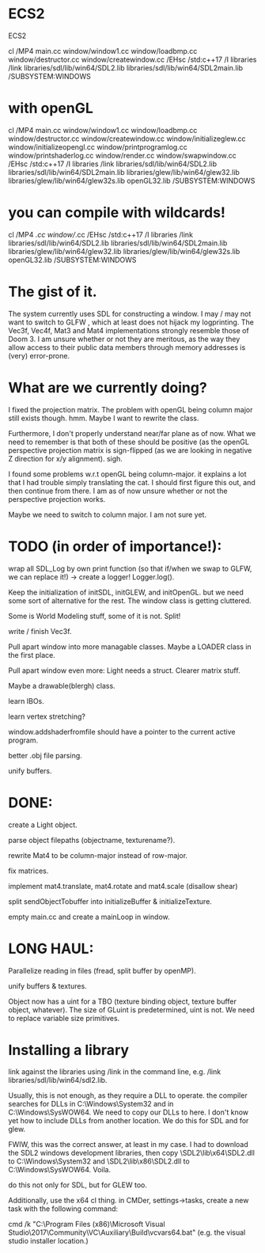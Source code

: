 # ECS2
ECS2

cl /MP4 main.cc window/window1.cc window/loadbmp.cc window/destructor.cc window/createwindow.cc /EHsc /std:c++17  /I libraries /link libraries/sdl/lib/win64/SDL2.lib libraries/sdl/lib/win64/SDL2main.lib /SUBSYSTEM:WINDOWS


# with openGL
cl /MP4 main.cc window/window1.cc window/loadbmp.cc window/destructor.cc window/createwindow.cc window/initializeglew.cc window/initializeopengl.cc window/printprogramlog.cc window/printshaderlog.cc window/render.cc window/swapwindow.cc /EHsc /std:c++17  /I libraries /link libraries/sdl/lib/win64/SDL2.lib libraries/sdl/lib/win64/SDL2main.lib libraries/glew/lib/win64/glew32.lib libraries/glew/lib/win64/glew32s.lib openGL32.lib /SUBSYSTEM:WINDOWS

# you can compile with wildcards!
cl /MP4 *.cc window/*.cc  /EHsc /std:c++17 /I libraries /link libraries/sdl/lib/win64/SDL2.lib libraries/sdl/lib/win64/SDL2main.lib libraries/glew/lib/win64/glew32.lib libraries/glew/lib/win64/glew32s.lib openGL32.lib /SUBSYSTEM:WINDOWS



# The gist of it.
The system currently uses SDL for constructing a window. I may / may not want to switch to GLFW , which at least does not hijack my logprinting. The Vec3f, Vec4f, Mat3 and Mat4 implementations strongly resemble those of Doom 3. I am unsure whether or not they are meritous, as the way they allow access to their public data members through memory addresses is (very) 
error-prone.


# What are we currently doing?
I fixed the projection matrix. The problem with openGL being column major still exists though. hmm. Maybe I want to rewrite the class.

Furthermore, I don't properly understand near/far plane as of now. What we need to remember is that both of these should be positive (as the openGL perspective projection matrix is sign-flipped (as we are looking in negative Z direction for x/y alignment). sigh.


I found some problems w.r.t openGL being  column-major. it explains a lot that I had trouble simply translating the cat. I should first figure this out, and then continue from there.
I am as of now unsure whether or not the perspective projection works.

Maybe we need to switch to column major. I am not sure yet.


# TODO (in order of importance!):

wrap all SDL_Log by own print function (so that if/when we swap to GLFW, we can replace it!) -> create a logger! Logger.log().

Keep the initialization of initSDL, initGLEW, and initOpenGL. but we need some sort of alternative for the rest. The window class is getting cluttered.

Some is World Modeling stuff, some of it is not. Split!

write / finish  Vec3f.

Pull apart window into more managable classes. Maybe a LOADER class in the first place.

Pull apart window even more: Light needs a struct. Clearer matrix stuff.

Maybe a drawable(blergh) class.

learn IBOs.

learn vertex stretching?

window.addshaderfromfile should have a pointer to the current active program.

better .obj file parsing.

unify buffers. 


# DONE:



create a Light object.

parse object filepaths (objectname, texturename?).

rewrite Mat4 to be column-major instead of row-major.

fix matrices.

implement mat4.translate, mat4.rotate and mat4.scale (disallow shear)

split sendObjectTobuffer into initializeBuffer & initializeTexture.

empty main.cc and create a mainLoop in window.





# LONG HAUL:
Parallelize reading in files (fread, split buffer by openMP).

unify buffers & textures.


Object now has a uint for a TBO (texture binding object, texture buffer object, whatever).
The size of GLuint is predetermined, uint is not. We need to replace variable size primitives.









# Installing a library
link against the libraries using /link in the command line, e.g. /link libraries/sdl/lib/win64/sdl2.lib.

Usually, this is not enough, as they require a DLL to operate. the compiler searches for DLLs in C:\Windows\System32 and in C:\Windows\SysWOW64. We need to copy our DLLs to here. I don't know yet how to include DLLs from another location. We do this for SDL and for glew.

FWIW, this was the correct answer, at least in my case. I had to download the SDL2 windows development libraries, then copy \SDL2\lib\x64\SDL2.dll to C:\Windows\System32 and \SDL2\lib\x86\SDL2.dll to C:\Windows\SysWOW64. Voila. 

do this not only for SDL, but for GLEW too.

Additionally, use the x64 cl thing. in CMDer, settings->tasks, create a new task with the following command:

cmd /k "C:\Program Files (x86)\Microsoft Visual Studio\2017\Community\VC\Auxiliary\Build\vcvars64.bat" (e.g. the visual studio installer location.)
